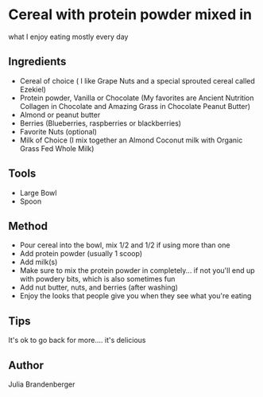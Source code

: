 # Cereal with protein powder mixed in

what I enjoy eating mostly every day

## Ingredients

- Cereal of choice ( I like Grape Nuts and a special sprouted cereal called Ezekiel)
- Protein powder, Vanilla or Chocolate (My favorites are Ancient Nutrition Collagen in Chocolate and Amazing Grass in Chocolate Peanut Butter)
- Almond or peanut butter
- Berries (Blueberries, raspberries or blackberries)
- Favorite Nuts (optional)
- Milk of Choice (I mix together an Almond Coconut milk with Organic Grass Fed Whole Milk)

## Tools

- Large Bowl
- Spoon

## Method

- Pour cereal into the bowl, mix 1/2 and 1/2 if using more than one
- Add protein powder (usually 1 scoop)
- Add milk(s)
- Make sure to mix the protein powder in completely... if not you'll end up with powdery bits, which is also sometimes fun
- Add nut butter, nuts, and berries (after washing)
- Enjoy the looks that people give you when they see what you're eating

## Tips

It's ok to go back for more.... it's delicious

## Author

Julia Brandenberger
